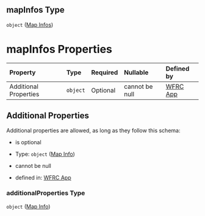 ## mapInfos Type

`object` ([Map Infos](config-properties-map-infos.md))

# mapInfos Properties

| Property              | Type     | Required | Nullable       | Defined by                                                                                                                                             |
| :-------------------- | :------- | :------- | :------------- | :----------------------------------------------------------------------------------------------------------------------------------------------------- |
| Additional Properties | `object` | Optional | cannot be null | [WFRC App](config-properties-map-infos-map-info.md "https://wfrc.org/wasatch-choice-map/config.schema.json#/properties/mapInfos/additionalProperties") |

## Additional Properties

Additional properties are allowed, as long as they follow this schema:



* is optional

* Type: `object` ([Map Info](config-properties-map-infos-map-info.md))

* cannot be null

* defined in: [WFRC App](config-properties-map-infos-map-info.md "https://wfrc.org/wasatch-choice-map/config.schema.json#/properties/mapInfos/additionalProperties")

### additionalProperties Type

`object` ([Map Info](config-properties-map-infos-map-info.md))
